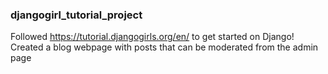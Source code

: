 ### djangogirl_tutorial_project

Followed https://tutorial.djangogirls.org/en/ to get started on Django!
Created a blog webpage with posts that can be moderated from the admin page
